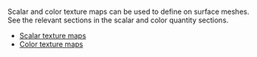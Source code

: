 Scalar and color texture maps can be used to define on surface meshes. See the relevant sections in the scalar and color quantity sections.

- [Scalar texture maps]([[url.prefix]]/structures/surface_mesh/scalar_quantities/#scalar-texture-maps)
- [Color texture maps]([[url.prefix]]/structures/surface_mesh/color_quantities/#color-texture-maps)
